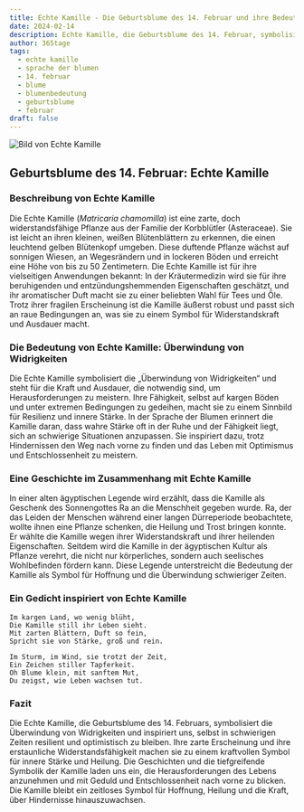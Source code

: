 ```yaml
---
title: Echte Kamille - Die Geburtsblume des 14. Februar und ihre Bedeutung
date: 2024-02-14
description: Echte Kamille, die Geburtsblume des 14. Februar, symbolisiert Überwindung von Widrigkeiten. Erfahre mehr über ihre Geschichte, Bedeutung und Symbolik in der Sprache der Blumen.
author: 365tage
tags:
  - echte kamille
  - sprache der blumen
  - 14. februar
  - blume
  - blumenbedeutung
  - geburtsblume
  - februar
draft: false
---
```


![Bild von Echte Kamille](https://cdn.pixabay.com/photo/2018/06/29/22/51/chamomile-3506765_640.jpg#center)


## Geburtsblume des 14. Februar: Echte Kamille

### Beschreibung von Echte Kamille

Die Echte Kamille (_Matricaria chamomilla_) ist eine zarte, doch widerstandsfähige Pflanze aus der Familie der Korbblütler (Asteraceae). Sie ist leicht an ihren kleinen, weißen Blütenblättern zu erkennen, die einen leuchtend gelben Blütenkopf umgeben. Diese duftende Pflanze wächst auf sonnigen Wiesen, an Wegesrändern und in lockeren Böden und erreicht eine Höhe von bis zu 50 Zentimetern. Die Echte Kamille ist für ihre vielseitigen Anwendungen bekannt: In der Kräutermedizin wird sie für ihre beruhigenden und entzündungshemmenden Eigenschaften geschätzt, und ihr aromatischer Duft macht sie zu einer beliebten Wahl für Tees und Öle. Trotz ihrer fragilen Erscheinung ist die Kamille äußerst robust und passt sich an raue Bedingungen an, was sie zu einem Symbol für Widerstandskraft und Ausdauer macht.

### Die Bedeutung von Echte Kamille: Überwindung von Widrigkeiten

Die Echte Kamille symbolisiert die „Überwindung von Widrigkeiten“ und steht für die Kraft und Ausdauer, die notwendig sind, um Herausforderungen zu meistern. Ihre Fähigkeit, selbst auf kargen Böden und unter extremen Bedingungen zu gedeihen, macht sie zu einem Sinnbild für Resilienz und innere Stärke. In der Sprache der Blumen erinnert die Kamille daran, dass wahre Stärke oft in der Ruhe und der Fähigkeit liegt, sich an schwierige Situationen anzupassen. Sie inspiriert dazu, trotz Hindernissen den Weg nach vorne zu finden und das Leben mit Optimismus und Entschlossenheit zu meistern.

### Eine Geschichte im Zusammenhang mit Echte Kamille

In einer alten ägyptischen Legende wird erzählt, dass die Kamille als Geschenk des Sonnengottes Ra an die Menschheit gegeben wurde. Ra, der das Leiden der Menschen während einer langen Dürreperiode beobachtete, wollte ihnen eine Pflanze schenken, die Heilung und Trost bringen konnte. Er wählte die Kamille wegen ihrer Widerstandskraft und ihrer heilenden Eigenschaften. Seitdem wird die Kamille in der ägyptischen Kultur als Pflanze verehrt, die nicht nur körperliches, sondern auch seelisches Wohlbefinden fördern kann. Diese Legende unterstreicht die Bedeutung der Kamille als Symbol für Hoffnung und die Überwindung schwieriger Zeiten.

### Ein Gedicht inspiriert von Echte Kamille

```
Im kargen Land, wo wenig blüht,  
Die Kamille still ihr Leben sieht.  
Mit zarten Blättern, Duft so fein,  
Spricht sie von Stärke, groß und rein.  

Im Sturm, im Wind, sie trotzt der Zeit,  
Ein Zeichen stiller Tapferkeit.  
Oh Blume klein, mit sanftem Mut,  
Du zeigst, wie Leben wachsen tut.  
```

### Fazit

Die Echte Kamille, die Geburtsblume des 14. Februars, symbolisiert die Überwindung von Widrigkeiten und inspiriert uns, selbst in schwierigen Zeiten resilient und optimistisch zu bleiben. Ihre zarte Erscheinung und ihre erstaunliche Widerstandsfähigkeit machen sie zu einem kraftvollen Symbol für innere Stärke und Heilung. Die Geschichten und die tiefgreifende Symbolik der Kamille laden uns ein, die Herausforderungen des Lebens anzunehmen und mit Geduld und Entschlossenheit nach vorne zu blicken. Die Kamille bleibt ein zeitloses Symbol für Hoffnung, Heilung und die Kraft, über Hindernisse hinauszuwachsen.